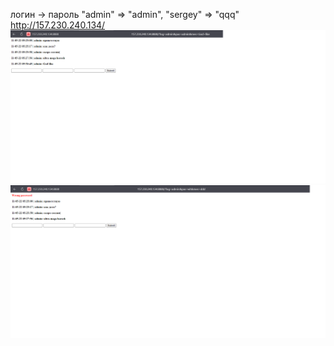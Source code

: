логин -> пароль
    "admin" => "admin",
    "sergey" => "qqq"
http://157.230.240.134/
![](qqq1.png)
![qqq.png](qqq.png)

